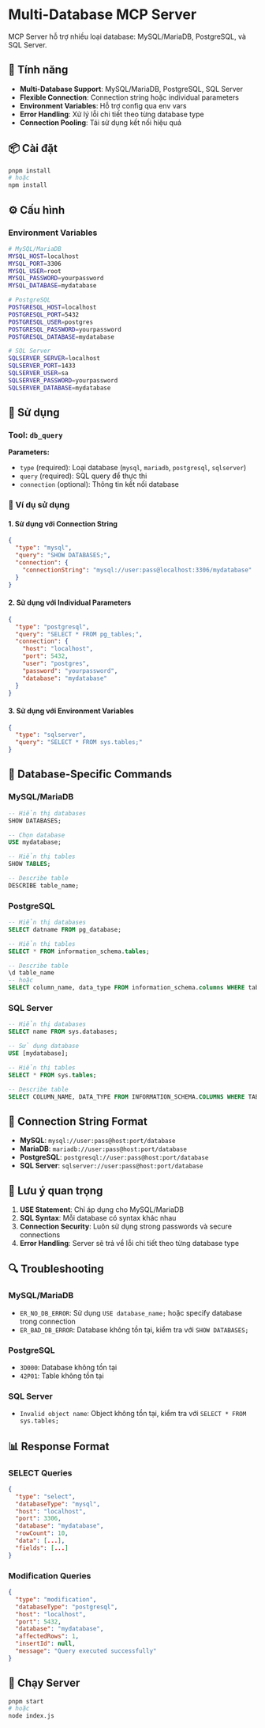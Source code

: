 # Multi-Database MCP Server

MCP Server hỗ trợ nhiều loại database: MySQL/MariaDB, PostgreSQL, và SQL Server.

## 🎯 Tính năng

- **Multi-Database Support**: MySQL/MariaDB, PostgreSQL, SQL Server
- **Flexible Connection**: Connection string hoặc individual parameters
- **Environment Variables**: Hỗ trợ config qua env vars
- **Error Handling**: Xử lý lỗi chi tiết theo từng database type
- **Connection Pooling**: Tái sử dụng kết nối hiệu quả

## 📦 Cài đặt

```bash
pnpm install
# hoặc
npm install
```

## ⚙️ Cấu hình

### Environment Variables

```bash
# MySQL/MariaDB
MYSQL_HOST=localhost
MYSQL_PORT=3306
MYSQL_USER=root
MYSQL_PASSWORD=yourpassword
MYSQL_DATABASE=mydatabase

# PostgreSQL
POSTGRESQL_HOST=localhost
POSTGRESQL_PORT=5432
POSTGRESQL_USER=postgres
POSTGRESQL_PASSWORD=yourpassword
POSTGRESQL_DATABASE=mydatabase

# SQL Server
SQLSERVER_SERVER=localhost
SQLSERVER_PORT=1433
SQLSERVER_USER=sa
SQLSERVER_PASSWORD=yourpassword
SQLSERVER_DATABASE=mydatabase
```

## 🚀 Sử dụng

### Tool: `db_query`

**Parameters:**
- `type` (required): Loại database (`mysql`, `mariadb`, `postgresql`, `sqlserver`)
- `query` (required): SQL query để thực thi
- `connection` (optional): Thông tin kết nối database

### 📝 Ví dụ sử dụng

#### 1. Sử dụng với Connection String

```json
{
  "type": "mysql",
  "query": "SHOW DATABASES;",
  "connection": {
    "connectionString": "mysql://user:pass@localhost:3306/mydatabase"
  }
}
```

#### 2. Sử dụng với Individual Parameters

```json
{
  "type": "postgresql",
  "query": "SELECT * FROM pg_tables;",
  "connection": {
    "host": "localhost",
    "port": 5432,
    "user": "postgres",
    "password": "yourpassword",
    "database": "mydatabase"
  }
}
```

#### 3. Sử dụng với Environment Variables

```json
{
  "type": "sqlserver",
  "query": "SELECT * FROM sys.tables;"
}
```

## 🔧 Database-Specific Commands

### MySQL/MariaDB
```sql
-- Hiển thị databases
SHOW DATABASES;

-- Chọn database
USE mydatabase;

-- Hiển thị tables
SHOW TABLES;

-- Describe table
DESCRIBE table_name;
```

### PostgreSQL
```sql
-- Hiển thị databases
SELECT datname FROM pg_database;

-- Hiển thị tables
SELECT * FROM information_schema.tables;

-- Describe table
\d table_name
-- hoặc
SELECT column_name, data_type FROM information_schema.columns WHERE table_name = 'table_name';
```

### SQL Server
```sql
-- Hiển thị databases
SELECT name FROM sys.databases;

-- Sử dụng database
USE [mydatabase];

-- Hiển thị tables
SELECT * FROM sys.tables;

-- Describe table
SELECT COLUMN_NAME, DATA_TYPE FROM INFORMATION_SCHEMA.COLUMNS WHERE TABLE_NAME = 'table_name';
```

## 🎯 Connection String Format

- **MySQL**: `mysql://user:pass@host:port/database`
- **MariaDB**: `mariadb://user:pass@host:port/database`
- **PostgreSQL**: `postgresql://user:pass@host:port/database`
- **SQL Server**: `sqlserver://user:pass@host:port/database`

## 🚨 Lưu ý quan trọng

1. **USE Statement**: Chỉ áp dụng cho MySQL/MariaDB
2. **SQL Syntax**: Mỗi database có syntax khác nhau
3. **Connection Security**: Luôn sử dụng strong passwords và secure connections
4. **Error Handling**: Server sẽ trả về lỗi chi tiết theo từng database type

## 🔍 Troubleshooting

### MySQL/MariaDB
- `ER_NO_DB_ERROR`: Sử dụng `USE database_name;` hoặc specify database trong connection
- `ER_BAD_DB_ERROR`: Database không tồn tại, kiểm tra với `SHOW DATABASES;`

### PostgreSQL
- `3D000`: Database không tồn tại
- `42P01`: Table không tồn tại

### SQL Server
- `Invalid object name`: Object không tồn tại, kiểm tra với `SELECT * FROM sys.tables;`

## 📊 Response Format

### SELECT Queries
```json
{
  "type": "select",
  "databaseType": "mysql",
  "host": "localhost",
  "port": 3306,
  "database": "mydatabase",
  "rowCount": 10,
  "data": [...],
  "fields": [...]
}
```

### Modification Queries
```json
{
  "type": "modification",
  "databaseType": "postgresql",
  "host": "localhost",
  "port": 5432,
  "database": "mydatabase",
  "affectedRows": 1,
  "insertId": null,
  "message": "Query executed successfully"
}
```

## 🏃 Chạy Server

```bash
pnpm start
# hoặc
node index.js
``` 